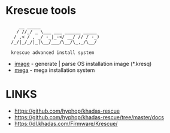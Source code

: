 # Krescue tools

```
     __ _____                      
    / //_/ _ \___ ___ ______ _____ 
   / ,< / , _/ -_|_-</ __/ // / -_)
  /_/|_/_/|_|\__/___/\__/\_,_/\__/ 
                                   
  krescue advanced install system  
```

+ [image]()			- generate | parse OS installation image (*.kresq)
+ [mega]()			- mega installation system

# LINKS

+ https://github.com/hyphop/khadas-rescue
+ https://github.com/hyphop/khadas-rescue/tree/master/docs
+ https://dl.khadas.com/Firmware/Krescue/

